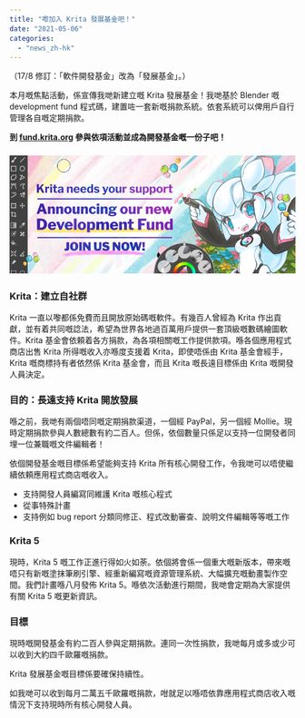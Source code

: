 ```yaml
---
title: "嚟加入 Krita 發展基金吧！"
date: "2021-05-06"
categories: 
  - "news_zh-hk"
---
```


（17/8 修訂：「軟件開發基金」改為「發展基金」。）

本月嘅焦點活動，係宣傳我哋新建立嘅 Krita 發展基金！我哋基於 Blender 嘅 development fund 程式碼，建置咗一套新嘅捐款系統。依套系統可以俾用戶自行管理各自嘅定期捐款。

**到 [fund.krita.org](https://fund.krita.org) 參與依項活動並成為開發基金嘅一份子吧！**

### [![](images/landing-page-banner.png)](https://fund.krita.org)

### Krita：建立自社群

Krita 一直以嚟都係免費而且開放原始碼嘅軟件。有幾百人曾經為 Krita 作出貢獻，並有着共同嘅諗法，希望為世界各地過百萬用戶提供一套頂級嘅數碼繪圖軟件。Krita 基金會依頼着各方捐款，為各項相關嘅工作提供款項。喺各個應用程式商店出售 Krita 所得嘅收入亦喺度支援着 Krita，即使唔係由 Krita 基金會經手，Krita 嘅商標持有者依然係 Krita 基金會，而且 Krita 嘅長遠目標係由 Krita 嘅開發人員決定。

### 目的：長遠支持 Krita 開放發展

喺之前，我哋有兩個唔同嘅定期捐款渠道，一個經 PayPal，另一個經 Mollie。現時定期捐款參與人數總數有約二百人。但係，依個數量只係足以支持一位開發者同埋一位兼職嘅文件編輯者！

依個開發基金嘅目標係希望能夠支持 Krita 所有核心開發工作，令我哋可以唔使繼續依頼應用程式商店嘅收入。

- 支持開發人員編寫同維護 Krita 嘅核心程式
- 從事特殊計畫
- 支持例如 bug report 分類同修正、程式改動審查、說明文件編輯等等嘅工作

### Krita 5

現時，Krita 5 嘅工作正進行得如火如荼。依個將會係一個重大嘅新版本，帶來嘅唔只有新嘅塗抹筆刷引擎、經重新編寫嘅資源管理系統、大幅擴充嘅動畫製作空間。我們計畫喺八月發佈 Krita 5。喺依次活動進行期間，我哋會定期為大家提供有關 Krita 5 嘅更新資訊。

### 目標

現時嘅開發基金有約二百人參與定期捐款。連同一次性捐款，我哋每月或多或少可以收到大約四千歐羅嘅捐款。

Krita 發展基金嘅目標係要確保持續性。

如我哋可以收到每月二萬五千歐羅嘅捐款，咁就足以喺唔依靠應用程式商店收入嘅情況下支持現時所有核心開發人員。
